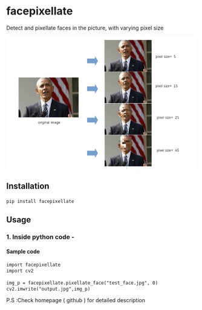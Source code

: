 # facepixellate
Detect and pixellate faces in the picture, with varying pixel size 

![](https://github.com/tomtillo/facepixellate/blob/master/Screenshot%20from%202019-09-26%2019-45-30.png)
## Installation
`pip install facepixellate`

## Usage 

### 1. Inside python code - 
#### Sample code  
```
import facepixellate 
import cv2 

img_p = facepixellate.pixellate_face("test_face.jpg", 0)
cv2.imwrite("output.jpg",img_p)
```

P.S :Check homepage ( github ) for detailed description